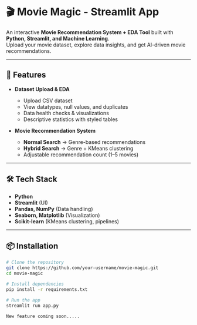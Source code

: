 # 🎬 Movie Magic - Streamlit App

An interactive **Movie Recommendation System + EDA Tool** built with **Python, Streamlit, and Machine Learning**.  
Upload your movie dataset, explore data insights, and get AI-driven movie recommendations.

---

## 🚀 Features
- **Dataset Upload & EDA**
  - Upload CSV dataset
  - View datatypes, null values, and duplicates
  - Data health checks & visualizations
  - Descriptive statistics with styled tables

- **Movie Recommendation System**
  - **Normal Search** → Genre-based recommendations  
  - **Hybrid Search** → Genre + KMeans clustering  
  - Adjustable recommendation count (1–5 movies)

---

## 🛠️ Tech Stack
- **Python**
- **Streamlit** (UI)
- **Pandas, NumPy** (Data handling)
- **Seaborn, Matplotlib** (Visualization)
- **Scikit-learn** (KMeans clustering, pipelines)

---

## 📦 Installation
```bash
# Clone the repository
git clone https://github.com/your-username/movie-magic.git
cd movie-magic

# Install dependencies
pip install -r requirements.txt

# Run the app
streamlit run app.py

New feature coming soon.....
